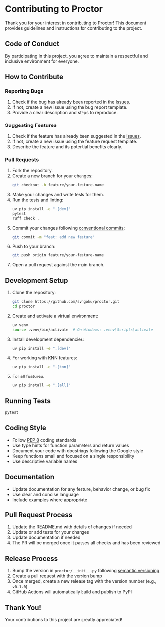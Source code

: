 # Contributing to Proctor

Thank you for your interest in contributing to Proctor! This document provides guidelines and instructions for contributing to the project.

## Code of Conduct

By participating in this project, you agree to maintain a respectful and inclusive environment for everyone.

## How to Contribute

### Reporting Bugs

1. Check if the bug has already been reported in the [Issues](https://github.com/svngoku/proctor/issues).
2. If not, create a new issue using the bug report template.
3. Provide a clear description and steps to reproduce.

### Suggesting Features

1. Check if the feature has already been suggested in the [Issues](https://github.com/svngoku/proctor/issues).
2. If not, create a new issue using the feature request template.
3. Describe the feature and its potential benefits clearly.

### Pull Requests

1. Fork the repository.
2. Create a new branch for your changes:
   ```bash
   git checkout -b feature/your-feature-name
   ```
3. Make your changes and write tests for them.
4. Run the tests and linting:
   ```bash
   uv pip install -e ".[dev]"
   pytest
   ruff check .
   ```
5. Commit your changes following [conventional commits](https://www.conventionalcommits.org/):
   ```bash
   git commit -m "feat: add new feature"
   ```
6. Push to your branch:
   ```bash
   git push origin feature/your-feature-name
   ```
7. Open a pull request against the main branch.

## Development Setup

1. Clone the repository:
   ```bash
   git clone https://github.com/svngoku/proctor.git
   cd proctor
   ```

2. Create and activate a virtual environment:
   ```bash
   uv venv
   source .venv/bin/activate  # On Windows: .venv\Scripts\activate
   ```

3. Install development dependencies:
   ```bash
   uv pip install -e ".[dev]"
   ```

4. For working with KNN features:
   ```bash
   uv pip install -e ".[knn]"
   ```

5. For all features:
   ```bash
   uv pip install -e ".[all]"
   ```

## Running Tests

```bash
pytest
```

## Coding Style

- Follow [PEP 8](https://peps.python.org/pep-0008/) coding standards
- Use type hints for function parameters and return values
- Document your code with docstrings following the Google style
- Keep functions small and focused on a single responsibility
- Use descriptive variable names

## Documentation

- Update documentation for any feature, behavior change, or bug fix
- Use clear and concise language
- Include examples where appropriate

## Pull Request Process

1. Update the README.md with details of changes if needed
2. Update or add tests for your changes
3. Update documentation if needed
4. The PR will be merged once it passes all checks and has been reviewed

## Release Process

1. Bump the version in `proctor/__init__.py` following [semantic versioning](https://semver.org/)
2. Create a pull request with the version bump
3. Once merged, create a new release tag with the version number (e.g., `v0.1.0`)
4. GitHub Actions will automatically build and publish to PyPI

## Thank You!

Your contributions to this project are greatly appreciated!